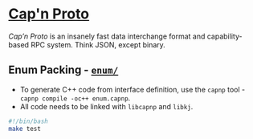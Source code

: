 
# [Cap'n Proto](https://capnproto.org)

_Cap’n Proto_ is an insanely fast data interchange format and capability-based RPC system. Think JSON, except binary.



## Enum Packing - [`enum/`](enum/)
- To generate C++ code from interface definition, use the `capnp` tool - `capnp compile -oc++ enum.capnp`.
- All code needs to be linked with `libcapnp` and `libkj`.

```bash
#!/bin/bash
make test
```
